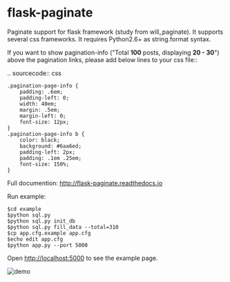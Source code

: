 flask-paginate
==============

Paginate support for flask framework (study from will_paginate).
It supports several css frameworks.
It requires Python2.6+ as string.format syntax.

If you want to show pagination-info
("Total <b>100</b> posts, displaying <b>20 - 30</b>")
above the pagination links,
please add below lines to your css file::

.. sourcecode:: css

    .pagination-page-info {
        padding: .6em;
        padding-left: 0;
        width: 40em;
        margin: .5em;
        margin-left: 0;
        font-size: 12px;
    }
    .pagination-page-info b {
        color: black;
        background: #6aa6ed;
        padding-left: 2px;
        padding: .1em .25em;
        font-size: 150%;
    }

Full documention: <http://flask-paginate.readthedocs.io>

Run example:

    $cd example
    $python sql.py
    $python sql.py init_db
    $python sql.py fill_data --total=310
    $cp app.cfg.example app.cfg
    $echo edit app.cfg
    $python app.py --port 5000

Open <http://localhost:5000> to see the example page.

![demo](/example/demo.png "demo")
